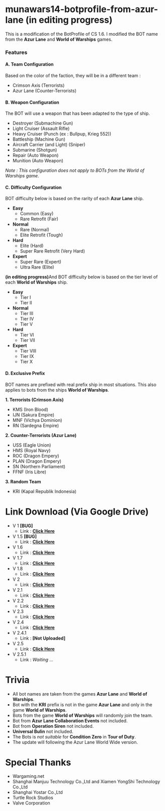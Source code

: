 # munawars14-botprofile-from-azur-lane (in editing progress)
This is a modification of the BotProfile of CS 1.6. I modified the BOT name from the <b>Azur Lane</b> and <b>World of Warships</b> games.
<h3>Features</h3>
<h4>A. Team Configuration</h4>

Based on the color of the faction, they will be in a different team :
- Crimson Axis (Terrorists)
- Azur Lane (Counter-Terrorists)

<H4>B. Weapon Configuration</h4>

The BOT will use a weapon that has been adapted to the type of ship.
- Destroyer (Submachine Gun)
- Light Cruiser (Assault Rifle)
- Heavy Cruiser (Punch (ex : Bullpup, Krieg 552))
- Battleship (Machine Gun)
- Aircraft Carrier (and Light) (Sniper)
- Submarine (Shotgun)
- Repair (Auto Weapon)
- Munition (Auto Weapon)

<i>Note : This configuration does not apply to BOTs from the World of Warships game.</i>
<H4>C. Difficulty Configuration</h4>

BOT difficulty below is based on the rarity of each <b>Azur Lane</b> ship.
- <b>Easy</b>
  - Common (Easy)
  - Rare Retrofit (Fair)
- <b>Normal</b>
  - Rare (Normal)
  - Elite Retrofit (Tough)
- <b>Hard</b>
  - Elite (Hard)
  - Super Rare Retrofit (Very Hard)
- <b>Expert</b>
  - Super Rare (Expert)
  - Ultra Rare (Elite)

<b>(in editing progress)</b>And BOT difficulty below is based on the tier level of each <b>World of Warships</b> ship.
- <b>Easy</b>
  - Tier I
  - Tier II
- <b>Normal</b>
  - Tier III
  - Tier IV
  - Tier V
- <b>Hard</b>
  - Tier VI
  - Tier VII
- <b>Expert</b>
  - Tier VIII
  - Tier IX
  - Tier X

<H4>D. Exclusive Prefix</h4>

BOT names are prefixed with real prefix ship in most situations. This also applies to bots from the ships <b>World of Warships</b>.

<b>1. Terrorists (Crimson Axis)</b>
- KMS (Iron Blood)
- IJN (Sakura Empire)
- MNF (Vichya Dominion)
- RN (Sardegna Empire)

<B>2. Counter-Terrorists (Azur Lane)</b>
- USS (Eagle Union)
- HMS (Royal Navy)
- ROC (Dragon Empery)
- PLAN (Dragon Empery)
- SN (Northern Parliament)
- FFNF (Iris Libre)

<b>3. Random Team</b>
- KRI (Kapal Republik Indonesia)

# Link Download (Via Google Drive)
- V 1 <b>[BUG]</b>
  - Link : <a href="https://drive.google.com/file/d/1-ESTlVCcOfKZD6tpD-te4LGFKcki5JNV/view"><b>Click Here</b></a>
- V 1.5 <b>[BUG]</b>
  - Link : <a href="https://drive.google.com/file/d/1-ZliNPjA4Kj3lZx-88lfO7ciaPbpIRV7/view"><b>Click Here</b></a>
- V 1.6
  - Link : <a href="https://drive.google.com/file/d/1-rMDwspCtlpXpE8tv5KX38B-qIrNrUrF/view"><b>Click Here</b></a>
- V 1.7
  - Link : <a href="https://drive.google.com/file/d/1-sidMzSBjyXLL50IMnUXz8_XV8SVmYMt/view"><b>Click Here</b></a>
- V 1.8
  - Link : <a href="https://drive.google.com/file/d/10J6vSqEKOzgCwiZJ64q-4CzVeyEOtuvv/view"><b>Click Here</b></a>
- V 2
  - Link : <a href="https://drive.google.com/file/d/10PDOu4f42M9M33kk5jUiFJMIA4HT_3DY/view"><b>Click Here</b></a>
- V 2.1
  - Link : <a href="https://drive.google.com/file/d/1BUEr990YN5qmgUrlWTf2CGx1zyv2UAzG/view"><b>Click Here</b></a>
- V 2.2
  - Link : <a href="https://drive.google.com/file/d/1K0Jz4mHMRVJZX8cEoIqzGgeQJoYUWKrw/view"><b>Click Here</b></a>
- V 2.3
  - Link : <a href="https://drive.google.com/file/d/1ZkzQcjYDgoSaIgrkP_7JVepGGNLPiLKX/view"><b>Click Here</b></a>
- V 2.4
  - Link : <a href="https://drive.google.com/file/d/1bQWxSmUngbTd_0HaCVNk-wCHz-8a7ezt/view"><b>Click Here</b></a>
- V 2.4.1
  - Link : <b>[Not Uploaded]</b>
- V 2.5
  - Link : <a href="https://drive.google.com/file/d/1tRU9uLSfvp6MyTC39OcNH81AXJBcarFF/view"><b>Click Here</b></a>
- V 2.5.1
  - Link : <i>Waiting ...</i>

# Trivia
- All bot names are taken from the games <b>Azur Lane</b> and <b>World of Warships</b>.
- Bot with the <b>KRI</b> prefix is not in the game <b>Azur Lane</b> and only in the game <b>World of Warships</b>.
- Bots from the game <b>World of Warships</b> will randomly join the team.
- Bot from <b>Azur Lane Collaboration Events</b> not included.<br>
- Bot from <b>Operation Siren</b> not included.
- <B>Universal Bulin</b> not included.<br>
- The Bots is <i>not suitable</i> for <b>Condition Zero</b> in <b>Tour of Duty</b>.
- The update will following the Azur Lane World Wide version.

# Special Thanks
- Wargaming.net<br>
- Shanghai Manjuu Technology Co.,Ltd and Xiamen YongShi Technology Co.,Ltd<br>
- Shanghai Yostar Co.,Ltd<br>
- Turtle Rock Studios
- Valve Corporation
